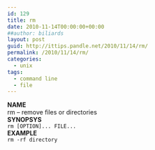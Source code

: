 ```yaml
---
id: 129
title: rm
date: 2010-11-14T00:00:00+00:00
##author: biliards
layout: post
guid: http://ittips.pandle.net/2010/11/14/rm/
permalink: /2010/11/14/rm/
categories:
  - unix
tags:
  - command line
  - file
---
```

**NAME**  
rm &#8211; remove files or directories  
**SYNOPSYS**  
`rm [OPTION]... FILE...`  
**EXAMPLE**  
`rm -rf directory`

